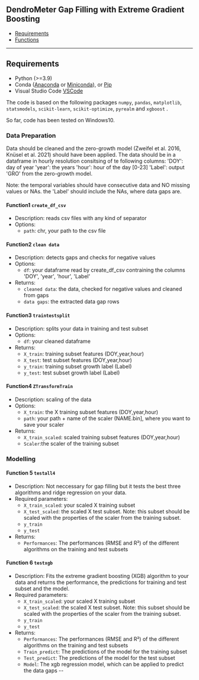 ## DendroMeter Gap Filling with Extreme Gradient Boosting

  - [Requirements](#requirements)
  - [Functions](#content)


---

## Requirements

- Python (>=3.9)
- Conda ([Anaconda](https://docs.anaconda.com/anaconda/install/index.html) or [Miniconda](https://docs.conda.io/projects/continuumio-conda/en/latest/user-guide/install/index.html)), or [Pip](https://pip.pypa.io/en/stable/installation/)
- Visual Studio Code [VSCode](https://code.visualstudio.com/)

The code is based on the following packages `numpy`, `pandas`, `matplotlib`, `statsmodels`, `scikit-learn`, `scikit-optimize`, `pyrealm` and `xgboost` .

So far, code has been tested on Windows10. 



### Data Preparation

Data should be cleaned and the zero-growth model (Zweifel et al. 2016, Knüsel et al. 2021) should have been applied. The data should be in a dataframe in hourly resolution consitsing of te following columns: 
'DOY': day of year
'year': the years
'hour': hour of the day [0-23]
'Label': output 'GRO' from the zero-growth model. 

Note: the temporal variables should have consecutive data and NO missing values or NAs. the 'Label' should include the NAs, where data gaps are. 

#### Function1  `create_df_csv`

- Description: reads csv files with any kind of separator 
- Options: 
    - `path`: chr, your path to the csv file

#### Function2  `clean data`

- Description: detects gaps and checks for negative values
- Options: 
    - `df`: your dataframe read by create_df_csv contraining the columns 'DOY', 'year', 'hour', 'Label'
- Returns:
    - `cleaned data`: the data, checked for negative values and cleaned from gaps 
    - `data gaps`: the extracted data gap rows

#### Function3  `traintestsplit`

- Description: splits your data in training and test subset
- Options: 
    - `df`: your cleaned dataframe
- Returns:
    - `X_train`: training subset features (DOY,year,hour)
    - `X_test`: test subset features (DOY,year,hour)
    - `y_train`: training subset growth label (Label)
    - `y_test`: test subset growth label (Label)
 
#### Function4  `ZTransformTrain`

- Description: scaling of the data
- Options: 
    - `X_train`: the X training subset features (DOY,year,hour)
    - `path`: your path + name of the scaler (NAME.bin], where you want to save your scaler
- Returns:
    - `X_train_scaled`: scaled training subset features (DOY,year,hour)
    - `Scaler`:the scaler of the training subset


### Modelling

#### Function 5  `testall4`

- Description: Not neccessary for gap filling but it tests the best three algorithms and ridge regression on your data.
- Required parameters: 
    - `X_train_scaled`: your scaled X training subset
    - `X_test_scaled`: the scaled X test subset. Note: this subset should be scaled with the properties of the scaler from the training subset. 
    - `y_train`
    - `y_test`
- Returns:
    - `Performances`: The performances (RMSE and R²) of the different algorithms on the training and test subsets

#### Function 6  `testxgb`

- Description: Fits the extreme gradient boosting (XGB) algorithm to your data and returns the performance, the predictions for training and test subset and the model.
- Required parameters: 
    - `X_train_scaled`: your scaled X training subset
    - `X_test_scaled`: the scaled X test subset. Note: this subset should be scaled with the properties of the scaler from the training subset. 
    - `y_train`
    - `y_test`
- Returns:
    - `Performances`: The performances (RMSE and R²) of the different algorithms on the training and test subsets
    - `Train_predict`: The predictions of the model for the training subset
    - `Test_predict`: The predictions of the model for the test subset
    - `Model`: The xgb regression model, which can be applied to predict the data gaps
--
